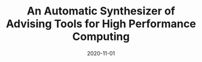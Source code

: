 ---
title: "An Automatic Synthesizer of Advising Tools for High Performance Computing"
collection: publications
date: 2020-11-01
venue: 'IEEE Transactions on Parallel and Distributed Systems (<b>TPDS 2020</b>). '
paperurl: 'http://guanh01.github.io/files/2020tpds.pdf'
authors: 'Hui Guan, Xipeng Shen, and Hamid Krim'
---